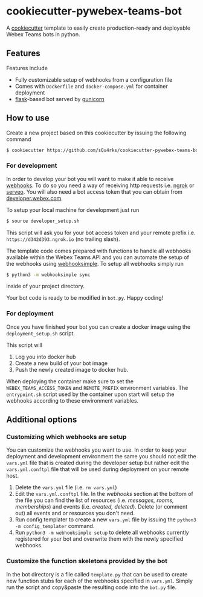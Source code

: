 # cookiecutter-pywebex-teams-bot

A [cookiecutter](https://github.com/cookiecutter/cookiecutter) template to easily create production-ready and deployable Webex Teams bots in python. 

## Features 
Features include

* Fully customizable setup of webhooks from a configuration file
* Comes with `Dockerfile` and `docker-compose.yml` for container deployment
* [flask](https://github.com/pallets/flask)-based bot served by [gunicorn](https://gunicorn.org/)

## How to use

Create a new project based on this cookiecutter by issuing the following command

```bash
$ cookiecutter https://github.com/sQu4rks/cookiecutter-pywebex-teams-bot
```

### For development
In order to develop your bot you will want to make it able to receive [webhooks](https://developer.webex.com/docs/api/guides/webhooks). To do so you need a way of receiving http requests i.e. [ngrok](https://ngrok.com/) or [serveo](http://serveo.net/). You will also need a bot access token that you can obtain from [developer.webex.com](https://developer.webex.com). 

To setup your local machine for development just run 

```bash
$ source developer_setup.sh
```

This script will ask you for your bot access token and your remote prefix i.e. `https://d342d393.ngrok.io` (no trailing slash). 

The template code comes prepared with functions to handle all webhooks available within the Webex Teams API and you can automate the setup of the webhooks using [webhooksimple](https://github.com/CiscoSE/webhooksimple). To setup all webhooks simply run

```bash
$ python3 -m webhooksimple sync
```
inside of your project directory. 

Your bot code is ready to be modified in `bot.py`. Happy coding!

### For deployment
Once you have finished your bot you can create a docker image using the `deployment_setup.sh` script. 

This script will 

1. Log you into docker hub
2. Create a new build of your bot image
3. Push the newly created image to docker hub. 

When deploying the container make sure to set the `WEBEX_TEAMS_ACCESS_TOKEN` and `REMOTE_PREFIX` environment variables. The `entrypoint.sh` script used by the container upon start will setup the webhooks according to these environment variables. 

## Additional options

### Customizing which webhooks are setup
You can customize the webhooks you want to use. In order to keep your deployment and development environment the same you should not edit the `vars.yml` file that is created during the developer setup but rather edit the `vars.yml.conftpl` file that will be used during deployment on your remote host. 

1. Delete the `vars.yml` file (i.e. `rm vars.yml`)
2. Edit the `vars.yml.conftpl` file. In the *webhooks* section at the bottom of the file you can find the list of resources (i.e. *messages, rooms, memberships*) and events (i.e. *created, deleted*). Delete (or comment out) all events and or resources you don't need.
3. Run config templater to create a new `vars.yml` file by issuing the `python3 -m config_templater` command. 
4. Run `python3 -m webhooksimple setup` to delete all webhooks currently registered for your bot and overwrite them with the newly specified webhooks.

### Customize the function skeletons provided by the bot

In the bot directory is a file called `template.py` that can be used to create new function stubs for each of the webhooks specified in `vars.yml`. Simply run the script and copy&paste the resulting code into the `bot.py` file. 